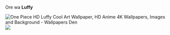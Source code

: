 Ore wa **Luffy**

<!--
**lpbahia/lpbahia** is a ✨ _special_ ✨ repository because its `README.md` (this file) appears on your GitHub profile.

Here are some ideas to get you started:

- 🔭 I’m currently working on ...
- 🌱 I’m currently learning ...
- 👯 I’m looking to collaborate on ...
- 🤔 I’m looking for help with ...
- 💬 Ask me about ...
- 📫 How to reach me: ...
- 😄 Pronouns: ...
- ⚡ Fun fact: ...
-->
![One Piece HD Luffy Cool Art Wallpaper, HD Anime 4K Wallpapers, Images and Background - Wallpapers Den](https://github.com/lpbahia/lpbahia/assets/170575108/c07db1d2-c1c1-47db-9b26-91dc3c91a056)
![](link)
